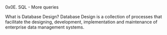 0x0E. SQL - More queries

What is Database Design?
Database Design is a collection of processes that facilitate the designing, development, implementation and maintenance of enterprise data management systems.
